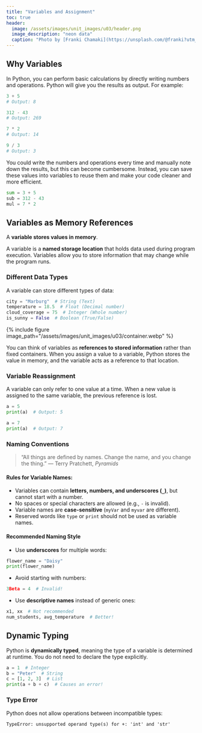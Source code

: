 ```yaml
---
title: "Variables and Assignment"
toc: true
header:
  image: /assets/images/unit_images/u03/header.png
  image_description: "neon data"
  caption: "Photo by [Franki Chamaki](https://unsplash.com/@franki?utm_source=unsplash&amp;utm_medium=referral&amp;utm_content=creditCopyText) [from unsplash](https://unsplash.com/s/photos/data?utm_source=unsplash&amp;utm_medium=referral&amp;utm_content=creditCopyText)"
---
```



<!--more-->

## Why Variables
In Python, you can perform basic calculations by directly writing numbers and operations. Python will give you the results as output. For example:

```python
3 + 5
# Output: 8

312 - 43
# Output: 269

7 * 2
# Output: 14

9 / 3
# Output: 3
```

You could write the numbers and operations every time and manually note down the results, but this can become cumbersome. Instead, you can save these values into variables to reuse them and make your code cleaner and more efficient.

```python
sum = 3 + 5
sub = 312 - 43
mul = 7 * 2
```

## Variables as Memory References
A **variable stores values in memory**.

A variable is a **named storage location** that holds data used during program execution. Variables allow you to store information that may change while the program runs.

### Different Data Types
A variable can store different types of data:

```python
city = "Marburg"  # String (Text)
temperature = 18.5  # Float (Decimal number)
cloud_coverage = 75  # Integer (Whole number)
is_sunny = False  # Boolean (True/False)
```

{% include figure image_path="/assets/images/unit_images/u03/container.webp" %}

You can think of variables as **references to stored information** rather than fixed containers. When you assign a value to a variable, Python stores the value in memory, and the variable acts as a reference to that location.

### Variable Reassignment
A variable can only refer to one value at a time. When a new value is assigned to the same variable, the previous reference is lost.

```python
a = 5
print(a)  # Output: 5

a = 7
print(a)  # Output: 7
```

### Naming Conventions

> “All things are defined by names. Change the name, and you change the thing.” — Terry Pratchett, *Pyramids*

#### Rules for Variable Names:
- Variables can contain **letters, numbers, and underscores (`_`)**, but cannot start with a number.
- No spaces or special characters are allowed (e.g., `-` is invalid).
- Variable names are **case-sensitive** (`myVar` and `myvar` are different).
- Reserved words like `type` or `print` should not be used as variable names.

#### Recommended Naming Style
- Use **underscores** for multiple words:

```python
flower_name = "Daisy"
print(flower_name)
```

- Avoid starting with numbers:

```python
3Beta = 4  # Invalid!
```

- Use **descriptive names** instead of generic ones:

```python
x1, xx  # Not recommended
num_students, avg_temperature  # Better!
```

## Dynamic Typing
Python is **dynamically typed**, meaning the type of a variable is determined at runtime. You do not need to declare the type explicitly.

```python
a = 1  # Integer
b = "Peter"  # String
c = [1, 2, 3]  # List
print(a + b + c)  # Causes an error!
```

### Type Error
Python does not allow operations between incompatible types:

```
TypeError: unsupported operand type(s) for +: 'int' and 'str'
```

